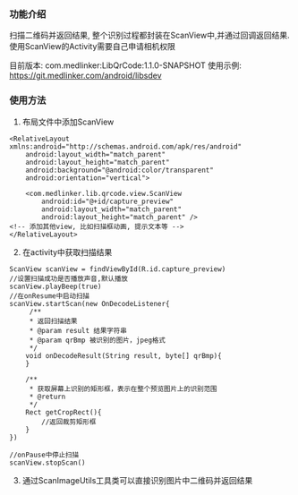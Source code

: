 ### 功能介绍
扫描二维码并返回结果, 整个识别过程都封装在ScanView中,并通过回调返回结果.
使用ScanView的Activity需要自己申请相机权限

目前版本: com.medlinker:LibQrCode:1.1.0-SNAPSHOT
使用示例: https://git.medlinker.com/android/libsdev

### 使用方法
1. 布局文件中添加ScanView
```
<RelativeLayout xmlns:android="http://schemas.android.com/apk/res/android"
    android:layout_width="match_parent"
    android:layout_height="match_parent"
    android:background="@android:color/transparent"
    android:orientation="vertical">

    <com.medlinker.lib.qrcode.view.ScanView
        android:id="@+id/capture_preview"
        android:layout_width="match_parent"
        android:layout_height="match_parent" />
<!-- 添加其他view, 比如扫描框动画, 提示文本等 -->
</RelativeLayout>
```

2. 在activity中获取扫描结果
```
ScanView scanView = findViewById(R.id.capture_preview)
//设置扫描成功是否播放声音,默认播放
scanView.playBeep(true)
//在onResume中启动扫描
scanView.startScan(new OnDecodeListener{
	 /**
     * 返回扫描结果
     * @param result 结果字符串
     * @param qrBmp 被识别的图片，jpeg格式
     */
    void onDecodeResult(String result, byte[] qrBmp){
	}

    /**
     * 获取屏幕上识别的矩形框，表示在整个预览图片上的识别范围
     * @return
     */
    Rect getCropRect(){
		//返回裁剪矩形框
	}
})

//onPause中停止扫描
scanView.stopScan()
```

3. 通过ScanImageUtils工具类可以直接识别图片中二维码并返回结果